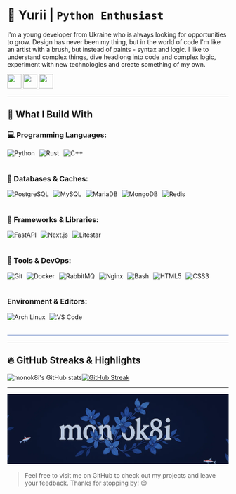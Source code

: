 # 🐍 Yurii | **`Python Enthusiast`**

I'm a young developer from Ukraine who is always looking for opportunities to grow. Design has never been my thing, but in the world of code I'm like an artist with a brush, but instead of paints - syntax and logic.
I like to understand complex things, dive headlong into code and complex logic, experiment with new technologies and create something of my own.

<div align="left">
  <p>
    <a href="https://www.github.com/monok8i" target="_blank" rel="noreferrer">
      <picture> 
        <source media="(prefers-color-scheme: dark)" srcset="https://raw.githubusercontent.com/danielcranney/readme-generator/main/public/icons/socials/github-dark.svg" /> 
        <source media="(prefers-color-scheme: light)" srcset="https://raw.githubusercontent.com/danielcranney/readme-generator/main/public/icons/socials/github.svg" /> 
        <img src="https://raw.githubusercontent.com/danielcranney/readme-generator/main/public/icons/socials/github.svg" width="32" height="32" /> 
      </picture> 
    </a> 
    <a href="https://www.gitlab.com/monok8i" target="_blank" rel="noreferrer"> 
      <picture> <source media="(prefers-color-scheme: dark)" srcset="undefined" /> 
        <source media="(prefers-color-scheme: light)" srcset="https://raw.githubusercontent.com/danielcranney/readme-generator/main/public/icons/socials/gitlab.svg" /> 
        <img src="https://raw.githubusercontent.com/danielcranney/readme-generator/main/public/icons/socials/gitlab.svg" width="32" height="32" /> 
      </picture> 
    </a> 
    <a href="http://www.instagram.com/monok8i" target="_blank" rel="noreferrer"> 
      <picture> 
        <source media="(prefers-color-scheme: dark)" srcset="https://raw.githubusercontent.com/danielcranney/readme-generator/main/public/icons/socials/instagram-dark.svg" /> 
        <source media="(prefers-color-scheme: light)" srcset="https://raw.githubusercontent.com/danielcranney/readme-generator/main/public/icons/socials/instagram.svg" /> 
        <img src="https://raw.githubusercontent.com/danielcranney/readme-generator/main/public/icons/socials/instagram.svg" width="32" height="32" /> 
      </picture> 
    </a>
  </p>
</div>

---


## 🚀 What I Build With

### 💻 Programming Languages:
<img align="left" alt="Python" height="50px" style="padding-right:10px;" src="https://profilinator.rishav.dev/skills-assets/python-original.svg"/> 
<img align="left" alt="Rust" height="50px" style="padding-right:10px;" src="https://profilinator.rishav.dev/skills-assets/rust-plain.svg"/> 
<img align="left" alt="C++" height="50px" style="padding-right:10px;" src="https://profilinator.rishav.dev/skills-assets/cplusplus-original.svg"/>

<br/><br/>

### 📗 Databases & Caches:

<img align="left" alt="PostgreSQL" height="50px" style="padding-right:10px;" src="https://profilinator.rishav.dev/skills-assets/postgresql-original-wordmark.svg"/>
<img align="left" alt="MySQL" height="50px" style="padding-right:10px;" src="https://profilinator.rishav.dev/skills-assets/mysql-original-wordmark.svg"/>
<img align="left" alt="MariaDB" height="50px" style="padding-right:10px;" src="https://profilinator.rishav.dev/skills-assets/mariadb.png"/>
<img align="left" alt="MongoDB" height="50px"" style="padding-right:10px;" src="https://profilinator.rishav.dev/skills-assets/mongodb-original-wordmark.svg"/>
<img align="left" alt="Redis" height="50px" style="padding-right:10px;" src="https://profilinator.rishav.dev/skills-assets/redis-original-wordmark.svg"/> 

<br/><br/>

### 🧱 Frameworks & Libraries:

<img align="left" alt="FastAPI" height="50px" style="padding-right:10px;" src="https://raw.githubusercontent.com/danielcranney/readme-generator/main/public/icons/skills/fastapi-colored.svg"/>
<img align="left" alt="Next.js" height="50px" style="padding-right:10px;" src="https://raw.githubusercontent.com/danielcranney/readme-generator/main/public/icons/skills/nextjs-colored.svg"/>
<img align="left" alt="Litestar" height="50px" style="padding-right:10px;" src="https://litestar.dev/_static/logo.svg"/>

<br/><br/>

### 🐳 Tools & DevOps: 

<img align="left" alt="Git" height="50px" style="padding-right:10px;" src="https://profilinator.rishav.dev/skills-assets/git-scm-icon.svg"/>
<img align="left" alt="Docker" height="50px" style="padding-right:10px;" src="https://profilinator.rishav.dev/skills-assets/docker-original-wordmark.svg"/>
<img align="left" alt="RabbitMQ" height="50px" style="padding-right:10px;" src="https://profilinator.rishav.dev/skills-assets/rabbitmq-icon.svg"/>
<img align="left" alt="Nginx" height="50px" style="padding-right:10px;" src="https://profilinator.rishav.dev/skills-assets/nginx-original.svg"/>
<img align="left" alt="Bash" height="50px" style="padding-right:10px;" src="https://profilinator.rishav.dev/skills-assets/gnu_bash-icon.svg"/>
<img align="left" alt="HTML5" height="50px" style="padding-right:10px;" src="https://profilinator.rishav.dev/skills-assets/html5-original-wordmark.svg"/>
<img align="left" alt="CSS3" height="50px" style="padding-right:10px;" src="https://profilinator.rishav.dev/skills-assets/css3-original-wordmark.svg"/> 

<br/><br/>

### Environment & Editors:

<img align="left" alt="Arch Linux" height="50px" style="padding-right:10px;" src="https://cdn.jsdelivr.net/gh/devicons/devicon@latest/icons/archlinux/archlinux-plain.svg"/>
<img align="left" alt="VS Code" height="50px" style="padding-right:10px;" src="https://raw.githubusercontent.com/danielcranney/readme-generator/main/public/icons/skills/visualstudiocode.svg"/>

<hr style="background-color: #5b7abf; width: 100%;"/>

---

## 🔥 GitHub Streaks & Highlights
  
![monok8i's GitHub stats](https://github-readme-stats.vercel.app/api?username=monok8i&show_icons=true&theme=transparent&rank_icon=github&layout=compact&border_color=b4befe)[![GitHub Streak](https://streak-stats.demolab.com?user=monok8i&theme=transparent)](https://git.io/streak-stats)

<!-- [![Top Langs](https://github-readme-stats.vercel.app/api/top-langs/?username=monok8i&layout=compact&theme=transparent&size_weight=0&count_weight=1)](https://github.com/monok8i/github-readme-stats) -->

</div>

---

<img src="assets/banner.jpg"/>


> Feel free to visit me on GitHub to check out my projects and leave your feedback. Thanks for stopping by! 😊
